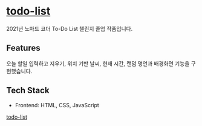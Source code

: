# [todo-list](https://ittnw39.github.io/todo-list/)
2021년 노마드 코더 To-Do List 챌린지 졸업 작품입니다.

## Features
오늘 할일 입력하고 지우기, 위치 기반 날씨, 현재 시간, 랜덤 명언과 배경화면 기능을 구현했습니다.

## Tech Stack
- Frontend: HTML, CSS, JavaScript

[todo-list](https://ittnw39.github.io/todo-list/)
